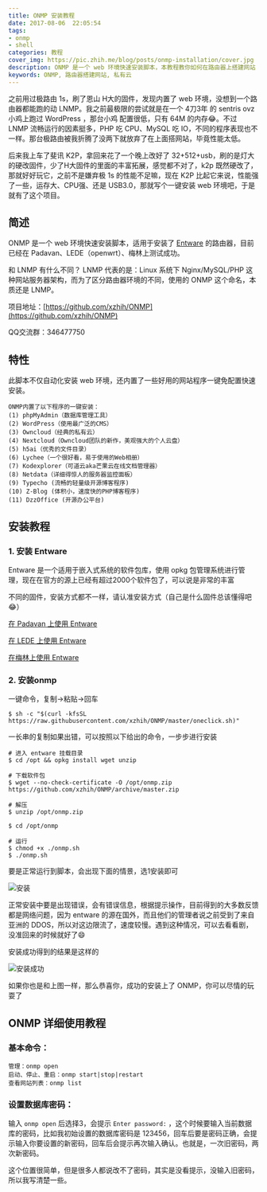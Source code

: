 ```yaml
---
title: ONMP 安装教程
date: 2017-08-06  22:05:54
tags: 
- onmp
- shell
categories: 教程
cover_img: https://pic.zhih.me/blog/posts/onmp-installation/cover.jpg
description: ONMP 是一个 web 环境快速安装脚本，本教程教你如何在路由器上搭建网站
keywords: ONMP, 路由器搭建网站, 私有云
---
```


之前用过极路由 1s，刷了恩山 H大的固件，发现内置了 web 环境，没想到一个路由器都能跑的动 LNMP。我之前最极限的尝试就是在一个 4刀3年 的 sentris ovz 小鸡上跑过 WordPress ，那台小鸡 配置很低，只有 64M 的内存😂。不过 LNMP 流畅运行的因素挺多，PHP 吃 CPU、MySQL 吃 IO，不同的程序表现也不一样。那台极路由被我折腾了没两下就放弃了在上面搭网站，毕竟性能太低。

后来我上车了斐讯 K2P，拿回来花了一个晚上改好了 32+512+usb，刷的是灯大的硬改固件，少了H大固件的里面的丰富拓展，感觉都不对了，k2p 既然硬改了，那就好好玩它，之前不是嫌弃极 1s 的性能不足嘛，现在 K2P 比起它来说，性能强了一些，运存大、CPU强、还是 USB3.0，那就写个一键安装 web 环境吧，于是就有了这个项目。

## 简述

ONMP 是一个 web 环境快速安装脚本，适用于安装了 [Entware](https://entware.net/) 的路由器，目前已经在 Padavan、LEDE（openwrt）、梅林上测试成功。

和 LNMP 有什么不同？
LNMP 代表的是：Linux 系统下 Nginx/MySQL/PHP 这种网站服务器架构，而为了区分路由器环境的不同，使用的 ONMP 这个命名，本质还是 LNMP。

项目地址：[https://github.com/xzhih/ONMP](https://github.com/xzhih/ONMP)

QQ交流群：346477750

## 特性

此脚本不仅自动化安装 web 环境，还内置了一些好用的网站程序一键免配置快速安装。

```
ONMP内置了以下程序的一键安装：
(1) phpMyAdmin（数据库管理工具）
(2) WordPress（使用最广泛的CMS）
(3) Owncloud（经典的私有云）
(4) Nextcloud（Owncloud团队的新作，美观强大的个人云盘）
(5) h5ai（优秀的文件目录）
(6) Lychee（一个很好看，易于使用的Web相册）
(7) Kodexplorer（可道云aka芒果云在线文档管理器）
(8) Netdata（详细得惊人的服务器监控面板）
(9) Typecho (流畅的轻量级开源博客程序)
(10) Z-Blog (体积小，速度快的PHP博客程序)
(11) DzzOffice (开源办公平台)
```

## 安装教程

### 1. 安装 Entware

Entware 是一个适用于嵌入式系统的软件包库，使用 opkg 包管理系统进行管理，现在在官方的源上已经有超过2000个软件包了，可以说是非常的丰富

不同的固件，安装方式都不一样，请认准安装方式（自己是什么固件总该懂得吧😂）

[在 Padavan 上使用 Entware](https://zhih.me/Padavan-entware/)

[在 LEDE 上使用 Entware](https://zhih.me/LEDE-entware)

[在梅林上使用 Entware](https://zhih.me/Merlin-entware)

### 2. 安装onmp

一键命令，复制->粘贴->回车

```shell
$ sh -c "$(curl -kfsSL https://raw.githubusercontent.com/xzhih/ONMP/master/oneclick.sh)"
```

一长串的复制如果出错，可以按照以下给出的命令，一步步进行安装

```shell
# 进入 entware 挂载目录
$ cd /opt && opkg install wget unzip 

# 下载软件包
$ wget --no-check-certificate -O /opt/onmp.zip https://github.com/xzhih/ONMP/archive/master.zip 

# 解压
$ unzip /opt/onmp.zip

$ cd /opt/onmp

# 运行
$ chmod +x ./onmp.sh 
$ ./onmp.sh
```

要是正常运行到脚本，会出现下面的情景，选1安装即可

![安装](https://pic.zhih.me/blog/posts/onmp-installation/安装.jpg)

正常安装中要是出现错误，会有错误信息，根据提示操作，目前得到的大多数反馈都是网络问题，因为 entware 的源在国外，而且他们的管理者说之前受到了来自亚洲的 DDOS，所以对这边限流了，速度较慢。遇到这种情况，可以去看看剧，没准回来的时候就好了😄

安装成功得到的结果是这样的

![安装成功](https://pic.zhih.me/blog/posts/onmp-installation/安装成功.jpg)

如果你也是和上图一样，那么恭喜你，成功的安装上了 ONMP，你可以尽情的玩耍了

## ONMP 详细使用教程

### 基本命令：

```
管理：onmp open
启动、停止、重启：onmp start|stop|restart
查看网站列表：onmp list 
```

### 设置数据库密码：

输入 `onmp open` 后选择3，会提示 `Enter password:` ，这个时候要输入当前数据库的密码，比如我初始设置的数据库密码是 123456，回车后要是密码正确，会提示输入你要设置的新密码，回车后会提示再次输入确认。也就是，一次旧密码，两次新密码。

这个位置很简单，但是很多人都说改不了密码，其实是没看提示，没输入旧密码，所以我写清楚一些。


